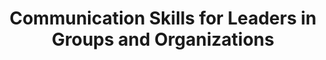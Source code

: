 ---
title: Communication Skills for Leaders in Groups and Organizations
number: OLEAD 464
academic-home: other
course-type: [Supporting]
description: This course is a survey of theory, research, and practice related to processes by which individuals in groups and organizations exercise influence, independently of whether or not they occupy positions of acknowledged leadership. During the course, you will become acquainted with a variety of perspectives on the study of leadership, research dealing with its functions, and practices that contribute to effective group and organizational performance.
bulletin-link: https://bulletins.psu.edu/search/?search=%22olead+464%22
pathway-list: [Generalist, Video Production, Digital Design, Interactive Media Developer, Media for Civic Engagement]
---